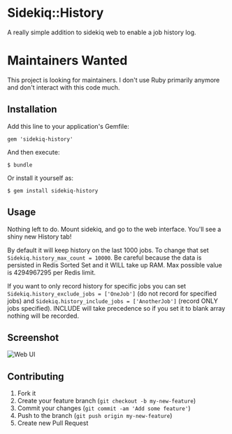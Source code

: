 # Sidekiq::History

A really simple addition to sidekiq web to enable a job history log.

# Maintainers Wanted
This project is looking for maintainers. I don't use Ruby primarily anymore and don't interact with this code much.

## Installation

Add this line to your application's Gemfile:

    gem 'sidekiq-history'

And then execute:

    $ bundle

Or install it yourself as:

    $ gem install sidekiq-history

## Usage

Nothing left to do. Mount sidekiq, and go to the web interface. You'll see a shiny new History tab!

By default it will keep history on the last 1000 jobs.  To change that set `Sidekiq.history_max_count = 10000`.  Be careful because the data is persisted in Redis Sorted Set and it WILL take up RAM.  Max possible value is 4294967295 per Redis limit.

If you want to only record history for specific jobs you can set `Sidekiq.history_exclude_jobs = ['OneJob']` (do not record for specified jobs) and `Sidekiq.history_include_jobs = ['AnotherJob']` (record ONLY jobs specified).  INCLUDE will take precedence so if you set it to blank array nothing will be recorded.

## Screenshot

![Web UI](https://github.com/russ/sidekiq-history/raw/master/examples/screenshot.png)

## Contributing

1. Fork it
2. Create your feature branch (`git checkout -b my-new-feature`)
3. Commit your changes (`git commit -am 'Add some feature'`)
4. Push to the branch (`git push origin my-new-feature`)
5. Create new Pull Request
